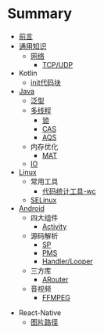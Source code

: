 # Summary

* [前言](README.md)
* [通用知识](./general/README.md)
    * [网络](./general/network.md)
        * [TCP/UDP](./general/tcp_udp.md)
* Kotlin
    * [init代码块](./init.md)
* [Java](./java/README.md)
    * [泛型](./java/泛型.md)
    * [多线程](./multi_thread.md)
        * [锁](./java/lock.md)
        * [CAS](./java/cas.md)
        * [AQS](./java/aqs.md)
    * 内存优化
        * [MAT](./java/mat.md)
    * [IO](./java/io.md)
* [Linux](./linux/README.md)
    * 常用工具
        * [代码统计工具-wc](./linux/wc.md)
    * [SELinux](./linux/SELinux.md)
* [Android](./android/README.md)
    * 四大组件
        * [Activity](./android/activity.md)
    * 源码解析
        * [SP](./android/SharedPreferences.md)
        * [PMS](./android/PMS.md)
        * [Handler/Looper](./android/handler_looper.md)
    * 三方库
        * [ARouter](./android/ARouter.md)
    * 音视频
        * [FFMPEG](./android/ffmpeg.md)

- React-Native
    - [图片路径](./rn/image_path.md)